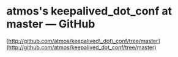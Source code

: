<!--
id: 40210782
link: http://tumblr.atmos.org/post/40210782/atmoss-keepalived-dot-conf-at-master-github
slug: atmoss-keepalived-dot-conf-at-master-github
date: Sat Jun 28 2008 13:06:29 GMT-0700 (PDT)
publish: 2008-06-028
tags: 
title: atmos's keepalived_dot_conf at master — GitHub
-->


atmos's keepalived_dot_conf at master — GitHub
==============================================

[http://github.com/atmos/keepalived\_dot\_conf/tree/master](http://github.com/atmos/keepalived_dot_conf/tree/master)

